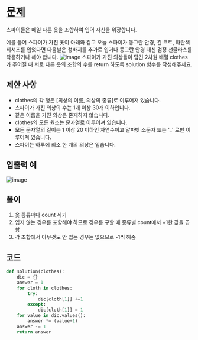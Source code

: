 # [문제]()  
스파이들은 매일 다른 옷을 조합하여 입어 자신을 위장합니다.

예를 들어 스파이가 가진 옷이 아래와 같고 오늘 스파이가 동그란 안경, 긴 코트, 파란색 티셔츠를 입었다면 다음날은 청바지를 추가로 입거나 동그란 안경 대신 검정 선글라스를 착용하거나 해야 합니다.
![image](https://user-images.githubusercontent.com/59672592/143763863-49fcc560-4945-493b-9234-bbb122750414.png)
스파이가 가진 의상들이 담긴 2차원 배열 clothes가 주어질 때 서로 다른 옷의 조합의 수를 return 하도록 solution 함수를 작성해주세요.

## 제한 사항  
- clothes의 각 행은 [의상의 이름, 의상의 종류]로 이루어져 있습니다.
- 스파이가 가진 의상의 수는 1개 이상 30개 이하입니다.
- 같은 이름을 가진 의상은 존재하지 않습니다.
- clothes의 모든 원소는 문자열로 이루어져 있습니다.
- 모든 문자열의 길이는 1 이상 20 이하인 자연수이고 알파벳 소문자 또는 '_' 로만 이루어져 있습니다.
- 스파이는 하루에 최소 한 개의 의상은 입습니다.
## 입출력 예  
![image](https://user-images.githubusercontent.com/59672592/143763882-f31378e4-59b7-46f3-8c5c-23a6f811bc2e.png)


## 풀이  
1. 옷 종류마다 count 세기
1. 입지 않는 경우를 포함해야 하므로 경우를 구할 때 종류별 count에서 +1한 값을 곱함
1. 각 조합에서 아무것도 안 입는 경우는 없으므로 -1씩 해줌
## 코드  

```python
def solution(clothes):
    dic = {}
    answer = 1
    for cloth in clothes:
        try:
            dic[cloth[1]] +=1
        except:
            dic[cloth[1]] = 1
    for value in dic.values():
        answer *= (value+1)
    answer -= 1
    return answer
```
